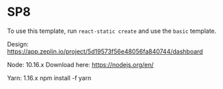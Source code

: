 # SP8

To use this template, run `react-static create` and use the `basic` template.

Design: https://app.zeplin.io/project/5d19573f56e48056fa840744/dashboard

Node: 10.16.x Download here: https://nodejs.org/en/

Yarn: 1.16.x npm install -f yarn
